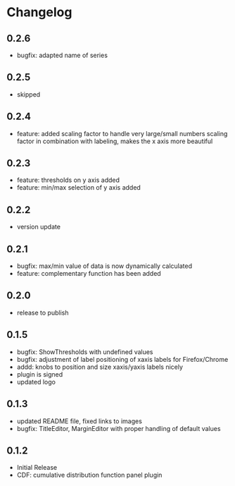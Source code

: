 # Changelog

## 0.2.6
- bugfix: adapted name of series

## 0.2.5
- skipped

## 0.2.4
- feature: added scaling factor to handle very large/small numbers
           scaling factor in combination with labeling, makes the x axis 
           more beautiful

## 0.2.3
- feature: thresholds on y axis added
- feature: min/max selection of y axis added

## 0.2.2
- version update

## 0.2.1
- bugfix: max/min value of data is now dynamically calculated
- feature: complementary function has been added

## 0.2.0
- release to publish

## 0.1.5
- bugfix: ShowThresholds with undefined values
- bugfix: adjustment of label positioning of xaxis labels for Firefox/Chrome
- addd:   knobs to position and size xaxis/yaxis labels nicely
- plugin is signed
- updated logo

## 0.1.3
- updated README file, fixed links to images
- bugfix: TitleEditor, MarginEditor with proper handling of default values

## 0.1.2
- Initial Release
- CDF: cumulative distribution function panel plugin
